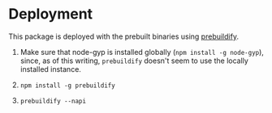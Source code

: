 # Deployment

This package is deployed with the prebuilt binaries using [prebuildify](https://github.com/prebuild/prebuildify).

 1. Make sure that node-gyp is installed globally (`npm install -g node-gyp`), since, as of this writing, `prebuildify` doesn't seem to use the locally installed instance.

 2. `npm install -g prebuildify`

 3. `prebuildify --napi`
